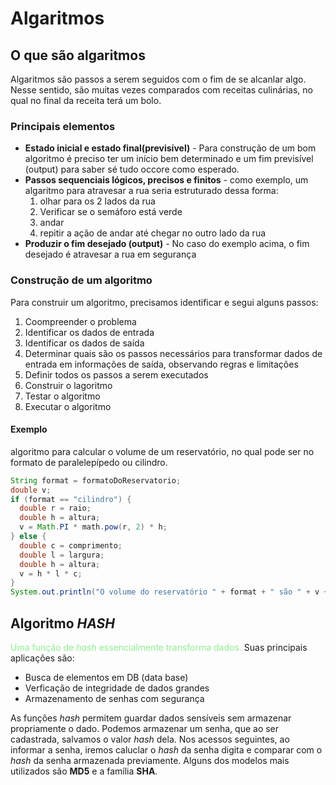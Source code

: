 # Algaritmos

## O que são algaritmos

Algaritmos são passos a serem seguidos com o fim de se alcanlar algo. Nesse sentido, são muitas vezes comparados com receitas culinárias, no qual no final da receita terá um bolo.

### Principais elementos

- **Estado inicial e estado final(previsível)** - Para construção de um bom algoritmo é preciso ter um início bem determinado e um fim previsível (output) para saber sé tudo occore como esperado.
- **Passos sequenciais lógicos, precisos e finitos** - como exemplo, um algaritmo para atravesar a rua seria estruturado dessa forma:
  <ol>
    <li>olhar para os 2 lados da rua</li>
    <li>Verificar se o semáforo está verde</li>
    <li>andar</li>
    <li>repitir a ação de andar até chegar no outro lado da rua</li>
  </ol>
- **Produzir o fim desejado (output)** - No caso do exemplo acima, o fim desejado é atravesar a rua em segurança

### Construção de um algoritmo

Para construir um algoritmo, precisamos identificar e segui alguns passos:

<ol>
  <li>Coompreender o problema</li>
  <li>Identificar os dados de entrada</li>
  <li>Identificar os dados de saída</li>
  <li>
    Determinar quais são os passos necessários para transformar dados de entrada em informações de saída, observando regras e limitações
  </li>
  <li>Definir todos os passos a serem executados</li>
  <li>Construir o lagoritmo</li>
  <li>Testar o algoritmo</li>
  <li>Executar o algoritmo</li>
</ol>

#### **Exemplo**

algoritmo para calcular o volume de um reservatório, no qual pode ser no formato de paralelepípedo ou cilindro.

```Java
String format = formatoDoReservatorio;
double v;
if (format == "cilindro") {
  double r = raio;
  double h = altura;
  v = Math.PI * math.pow(r, 2) * h;
} else {
  double c = comprimento;
  double l = largura;
  double h = altura;
  v = h * l * c;
}
System.out.println("O volume do reservatório " + format + " são " + v + " L");
```

## Algoritmo _HASH_

<p><span style="color: #90EE90">Uma função de <i>hash</i> essencialmente transforma dados.</span> Suas principais aplicações são:</p>

- Busca de elementos em DB (data base)
- Verficação de integridade de dados grandes
- Armazenamento de senhas com segurança

As funções _hash_ permitem guardar dados sensíveis sem armazenar propriamente o dado. Podemos armazenar um senha, que ao ser cadastrada, salvamos o valor _hash_ dela. Nos acessos seguintes, ao informar a senha, iremos caluclar o _hash_ da senha digita e comparar com o _hash_ da senha armazenada previamente. Alguns dos modelos mais utilizados são **MD5** e a família **SHA**.
